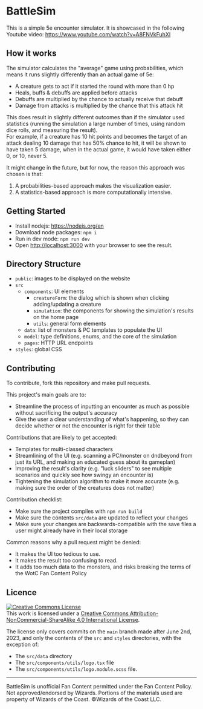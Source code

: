 # BattleSim
This is a simple 5e encounter simulator. It is showcased in the following Youtube video: https://www.youtube.com/watch?v=A8FNVkFuhXI

## How it works
The simulator calculates the "average" game using probabilities, which means it runs slightly differently than an actual game of 5e:
* A creature gets to act if it started the round with more than 0 hp
* Heals, buffs & debuffs are applied before attacks
* Debuffs are multiplied by the chance to actually receive that debuff
* Damage from attacks is multiplied by the chance that this attack hit

This does result in slightly different outcomes than if the simulator used statistics (running the simulation a large number of times, using random dice rolls, and measuring the result).</br>
For example, if a creature has 10 hit points and becomes the target of an attack dealing 10 damage that has 50% chance to hit, it will be shown to have taken 5 damage, when in the actual game, it would have taken either 0, or 10, never 5.

It might change in the future, but for now, the reason this approach was chosen is that:

1) A probabilities-based approach makes the visualization easier.
2) A statistics-based approach is more computationally intensive.

## Getting Started
* Install nodejs: https://nodejs.org/en
* Download node packages: `npm i`
* Run in dev mode: `npm run dev`
* Open [http://localhost:3000](http://localhost:3000) with your browser to see the result.

## Directory Structure
* `public`: images to be displayed on the website
* `src`
  * `components`: UI elements
    * `creatureForm`: the dialog which is shown when clicking adding/updating a creature
    * `simulation`: the components for showing the simulation's results on the home page
    * `utils`: general form elements
  * `data`: list of monsters & PC templates to populate the UI
  * `model`: type definitions, enums, and the core of the simulation
  * `pages`: HTTP URL endpoints
* `styles`: global CSS

## Contributing
To contribute, fork this repository and make pull requests.

This project's main goals are to:
* Streamline the process of inputting an encounter as much as possible without sacrificing the output's accuracy
* Give the user a clear understanding of what's happening, so they can decide whether or not the encounter is right for their table

Contributions that are likely to get accepted:
* Templates for multi-classed characters
* Streamlining of the UI (e.g. scanning a PC/monster on dndbeyond from just its URL, and making an educated guess about its gameplan)
* Improving the result's clarity (e.g. "luck sliders" to see multiple scenarios and quickly see how swingy an encounter is)
* Tightening the simulation algorithm to make it more accurate (e.g. making sure the order of the creatures does not matter)

Contribution checklist:
* Make sure the project compiles with `npm run build`
* Make sure the contents `src/data` are updated to reflect your changes
* Make sure your changes are backwards-compatible with the save files a user might already have in their local storage

Common reasons why a pull request might be denied:
* It makes the UI too tedious to use.
* It makes the result too confusing to read.
* It adds too much data to the monsters, and risks breaking the terms of the WotC Fan Content Policy

## Licence
<a rel="license" href="http://creativecommons.org/licenses/by-nc-sa/4.0/"><img alt="Creative Commons License" style="border-width:0" src="https://i.creativecommons.org/l/by-nc-sa/4.0/88x31.png" /></a><br />This work is licensed under a <a rel="license" href="http://creativecommons.org/licenses/by-nc-sa/4.0/">Creative Commons Attribution-NonCommercial-ShareAlike 4.0 International License</a>.

The license only covers commits on the `main` branch made after June 2nd, 2023, and only the contents of the `src` and `styles` directories, with the exception of:
* The `src/data` directory 
* The `src/components/utils/logo.tsx` file
* The `src/components/utils/logo.module.scss` file.

___

BattleSim is unofficial Fan Content permitted under the Fan Content Policy. Not approved/endorsed by Wizards. Portions of the materials used are property of Wizards of the Coast. ©Wizards of the Coast LLC.